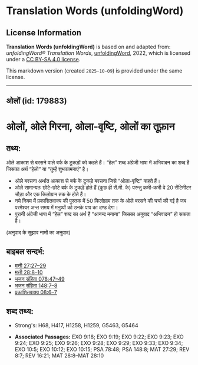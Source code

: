 # Translation Words (unfoldingWord)

## License Information

**Translation Words (unfoldingWord)** is based on and adapted from: _unfoldingWord® Translation Words_, [unfoldingWord](https://unfoldingword.org/utw), 2022, which is licensed under a [CC BY-SA 4.0 license](https://creativecommons.org/licenses/by-sa/4.0/legalcode.en).

This markdown version (created `2025-10-09`) is provided under the same license.



--------------------------------

## ओलों (id: 179883)

ओलों, ओले गिरना, ओला\-वृष्टि, ओलों का तूफ़ान
============================================

तथ्य:
-----

ओले आकाश से बरसने वाले बर्फ के टुकड़ों को कहते हैं। “हेल” शब्द अंग्रेजी भाषा में अभिवादन का शब्द है जिसका अर्थ “हेलो” या “तुम्हें शुभकामनाएं” है।

* ओले बरसना अर्थात आकाश से बर्फ के टुकड़े बरसना जिसे “ओला\-वृष्टि” कहते हैं।
* ओले सामान्यतः छोटे\-छोटे बर्फ के टुकड़े होते हैं (कुछ ही सें.मी. के) परन्तु कभी\-कभी वे 20 सेंटिमीटर चौड़ा और एक किलोग्राम तक के होते हैं।
* नये नियम में प्रकाशितवाक्य की पुस्तक में 50 किलोग्राम तक के ओले बरसने की चर्चा की गई है जब परमेश्वर अन्त समय में मनुष्यों को उनके पाप का दण्ड देगा।
* पुरानी अंग्रेजी भाषा में “हेल” शब्द का अर्थ है “आनन्द मनाना” जिसका अनुवाद “अभिवादन” हो सकता है।

(अनुवाद के सुझाव नामों का अनुवाद)

बाइबल सन्दर्भ:
--------------

* [मत्ती 27:27–29](https://ref.ly/Matt27:27-Matt27:29)
* [मत्ती 28:8–10](https://ref.ly/Matt28:8-Matt28:10)
* [भजन संहिता 078:47–49](rc://*/tn/help/psa/078/047)
* [भजन संहिता 148:7–8](rc://*/tn/help/psa/148/007)
* [प्रकाशितवाक्य 08:6–7](https://ref.ly/Rev0:0)

शब्द तथ्य:
----------

* Strong's: H68, H417, H1258, H1259, G5463, G5464

* **Associated Passages:** EXO 9:18; EXO 9:19; EXO 9:22; EXO 9:23; EXO 9:24; EXO 9:25; EXO 9:26; EXO 9:28; EXO 9:29; EXO 9:33; EXO 9:34; EXO 10:5; EXO 10:12; EXO 10:15; PSA 78:48; PSA 148:8; MAT 27:29; REV 8:7; REV 16:21; MAT 28:8–MAT 28:10

